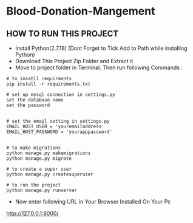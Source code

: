 # Blood-Donation-Mangement

## HOW TO RUN THIS PROJECT
- Install Python(2.7.18) (Dont Forget to Tick Add to Path while installing Python)
- Download This Project Zip Folder and Extract it
- Move to project folder in Terminal. Then run following Commands :


```
# to insatll requirments 
pip install -r requirements.txt 
```


```
# set up mysql connection in settings.py
set the database name 
set the password


# set the email setting in settings.py
EMAIL_HOST_USER = 'youremailaddress'
EMAIL_HOST_PASSWORD = 'yourapppassword' 


# to make migrations 
python manage.py makemigrations
python manage.py migrate

# to create a super user
python manage.py createsuperuser

# to run the project
python manage.py runserver
```
- Now enter following URL in Your Browser Installed On Your Pc

http://127.0.0.1:8000/


